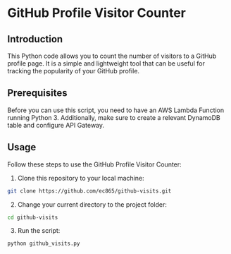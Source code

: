 # GitHub Profile Visitor Counter

## Introduction

This Python code allows you to count the number of visitors to a GitHub profile page. It is a simple and lightweight tool that can be useful for tracking the popularity of your GitHub profile.

## Prerequisites

Before you can use this script, you need to have an AWS Lambda Function running Python 3. Additionally, make sure to create a relevant DynamoDB table and configure API Gateway. 

## Usage

Follow these steps to use the GitHub Profile Visitor Counter:

1. Clone this repository to your local machine:

```bash
git clone https://github.com/ec865/github-visits.git
```

2. Change your current directory to the project folder:

```bash
cd github-visits
```

3. Run the script:

```bash
python github_visits.py
```
